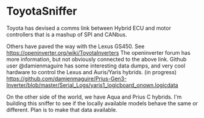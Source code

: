 # ToyotaSniffer

Toyota has devised a comms link between Hybrid ECU and motor controllers that is a mashup of SPI and CANbus.

Others have paved the way with the Lexus GS450. See https://openinverter.org/wiki/ToyotaInverters
The openinverter forum has more information, but not obviously connected to the above link.
Github user @damienmaguire has some interesting data dumps, and very cool hardware to control the Lexus and Auris/Yaris hybrids. (in progress)
https://github.com/damienmaguire/Prius-Gen3-Inverter/blob/master/Serial_Logs/yaris1_logicboard_onown.logicdata

On the other side of the world, we have Aqua and Prius C hybrids. I'm building this sniffer to see if the locally available models behave the same or different. Plan is to make that data available.
